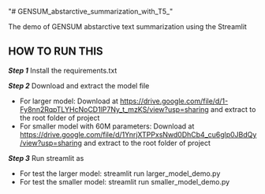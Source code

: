 "# GENSUM_abstarctive_summarization_with_T5_"

The demo of GENSUM abstarctive text summarization using the Streamlit

## HOW TO RUN THIS

***Step 1*** Install the requirements.txt

***Step 2*** Download and extract the model file 

* For larger model: Download at https://drive.google.com/file/d/1-Fy8nn2RqpTLYHcNoCD1lP7Ny_t_mzKS/view?usp=sharing and extract to the root folder of project
* For smaller model with 60M parameters: Download at https://drive.google.com/file/d/1YnrjXTPPxsNwd0DhCb4_cu6glp0JBdQy/view?usp=sharing and extract to the root folder of project

***Step 3*** Run streamlit as

* For test the larger model: streamlit run larger_model_demo.py
* For test the smaller model: streamlit run smaller_model_demo.py
